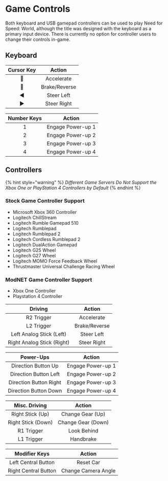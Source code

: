 # Game Controls

Both keyboard and USB gamepad controllers can be used to play Need for Speed: World, although the title was designed with the keyboard as a primary input device. There is currently no option for controller users to change their controls in-game.

## Keyboard

| Cursor Key | Action |
| :---: | :---: |
| 🔼  | Accelerate |
| 🔽  | Brake/Reverse |
| ◀  | Steer Left |
| ▶  | Steer Right |

| Number Keys | Action |
| :---: | :---: |
| 1 | Engage Power-up 1 |
| 2 | Engage Power-up 2 |
| 3 | Engage Power-up 3 |
| 4 | Engage Power-up 4 |

## Controllers

{% hint style="warning" %}
_Different Game Servers Do Not Support the Xbox One or PlayStation 4 Controllers by Default_
{% endhint %}

### Stock Game Controller Support

* Microsoft Xbox 360 Controller
* Logitech ChillStream
* Logitech Rumble Gamepad 510
* Logitech Rumblepad
* Logitech Rumblepad 2
* Logitech Cordless Rumblepad 2
* Logitech DualAction Gamepad
* Logitech G25 Wheel
* Logitech G27 Wheel
* Logitech MOMO Force Feedback Wheel
* Thrustmaster Universal Challenge Racing Wheel

### ModNET Game Controller Support

* Xbox One Controller
* Playstation 4 Controller

| Driving | Action |
| :---: | :---: |
| R2 Trigger | Accelerate |
| L2 Trigger | Brake/Reverse |
| Left Analog Stick \(Left\) | Steer Left |
| Right Analog Stick \(Right\) | Steer Right |

| Power-Ups | Action |
| :---: | :---: |
| Direction Button Up | Engage Power-up 1 |
| Direction Button Left | Engage Power-up 2 |
| Direction Button Right | Engage Power-up 3 |
| Direction Button Down | Engage Power-up 4 |

| Misc. Driving | Action |
| :---: | :---: |
| Right Stick \(Up\) | Change Gear \(Up\) |
| Right Stick \(Down\) | Change Gear \(Down\) |
| R1 Trigger | Look Behind |
| L1 Trigger | Handbrake |

| Modifier Keys | Action |
| :---: | :---: |
| Left Central Button | Reset Car |
| Right Central Button | Change Camera Angle |

